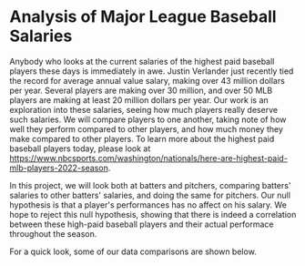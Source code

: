 # Analysis of Major League Baseball Salaries
Anybody who looks at the current salaries of the highest paid baseball players these days is immediately in awe. Justin Verlander just recently tied the record for average annual value salary, making over 43 million dollars per year. Several players are making over 30 million, and over 50 MLB players are making at least 20 million dollars per year. Our work is an exploration into these salaries, seeing how much players really deserve such salaries. We will compare players to one another, taking note of how well they perform compared to other players, and how much money they make compared to other players. To learn more about the highest paid baseball players today, please look at https://www.nbcsports.com/washington/nationals/here-are-highest-paid-mlb-players-2022-season.

In this project, we will look both at batters and pitchers, comparing batters' salaries to other batters' salaries, and doing the same for pitchers. Our null hypothesis is that a player's performances has no affect on his salary. We hope to reject this null hypothesis, showing that there is indeed a correlation between these high-paid baseball players and their actual performace throughout the season.

For a quick look, some of our data comparisons are shown below.
